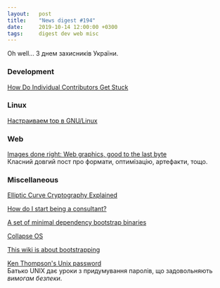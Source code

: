 ```yaml
---
layout:   post
title:    "News digest #194"
date:     2019-10-14 12:00:00 +0300
tags:     digest dev web misc
---
```


Oh well... З днем захисників України.

### Development

[How Do Individual Contributors Get Stuck](http://www.elidedbranches.com/2017/01/how-do-individual-contributors-get.html)

### Linux

[Настраиваем top в GNU/Linux](https://habr.com/ru/company/cloud4y/blog/469487/)

### Web

[Images done right: Web graphics, good to the last byte](https://evilmartians.com/chronicles/images-done-right-web-graphics-good-to-the-last-byte-optimization-techniques)<br/>
Класний довгий пост про формати, оптимізацію, артефакти, тощо.

### Miscellaneous

[Elliptic Curve Cryptography Explained](https://fangpenlin.com/posts/2019/10/07/elliptic-curve-cryptography-explained/)

[How do I start being a consultant?](https://news.ycombinator.com/item?id=4247615)

[A set of minimal dependency bootstrap binaries](https://github.com/oriansj/stage0)

[Collapse OS](https://collapseos.org)

[This wiki is about bootstrapping](https://bootstrapping.miraheze.org/wiki/Main_Page)

[Ken Thompson's Unix password](https://leahneukirchen.org/blog/archive/2019/10/ken-thompson-s-unix-password.html)<br/>
Батько UNIX дає уроки з придумування паролів, що задовольняють _вимогам безпеки_.
